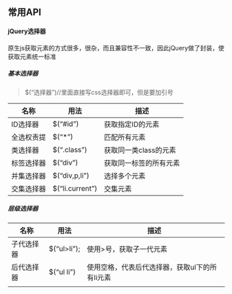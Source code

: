 ## 常用API

#### jQuery选择器

原生js获取元素的方式很多，很杂，而且兼容性不一致，因此jQuery做了封装，使获取元素统一标准

##### 基本选择器

> $(“选择器”)//里面直接写css选择器即可，但是要加引号

| 名称       | 用法            | 描述                   |
| ---------- | --------------- | ---------------------- |
| ID选择器   | $(“#id”)        | 获取指定ID的元素       |
| 全选权责提 | $(“*”)          | 匹配所有元素           |
| 类选择器   | $(“.class”)     | 获取同一类class的元素  |
| 标签选择器 | $(“div”)        | 获取同一标签的所有元素 |
| 并集选择器 | $(“div,p,li”)   | 选择多个元素           |
| 交集选择器 | $(“li.current”) | 交集元素               |

##### 层级选择器

| 名称       | 用法        | 描述                                           |
| ---------- | ----------- | ---------------------------------------------- |
| 子代选择器 | $(“ul>li”); | 使用>号，获取子一代元素                        |
| 后代选择器 | $(“ul li”)  | 使用空格，代表后代选择器，获取ul下的所有li元素 |
|            |             |                                                |

